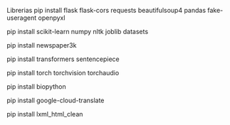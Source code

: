 Librerias
pip install flask flask-cors requests beautifulsoup4 pandas fake-useragent openpyxl

pip install scikit-learn numpy nltk joblib datasets

pip install newspaper3k

pip install transformers sentencepiece

pip install torch torchvision torchaudio

pip install biopython

pip install google-cloud-translate

pip install lxml_html_clean